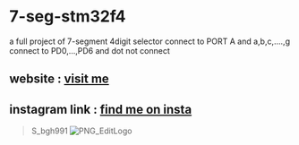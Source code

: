 # 7-seg-stm32f4
a full project of 7-segment 4digit
selector connect to PORT A
and a,b,c,....,g connect to PD0,...,PD6
and dot not connect  
## website : [visit me](https://bagherian1999.ir/)   
## instagram link : [find me on insta](https://www.instagram.com/s_bgh99)  
> S_bgh991
![PNG_EditLogo]()


